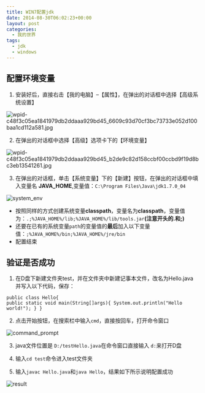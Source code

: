 ```yaml
---
title: WIN7配置jdk
date: 2014-08-30T06:02:23+00:00
layout: post
categories:
  - 我的世界
tags:
  - jdk
  - windows
---
```

## 配置环境变量

1. 安装好后，直接右击【我的电脑】–【属性】，在弹出的对话框中选择【高级系统设置】

![wpid-c48f3c05ea1841979db2ddaaa929bd45_6609c93d70cf3bc73733e052d100baa1cd112a581.jpg](https://res.cloudinary.com/the-backyard-of-stanley/image/upload/v1449214652/1449229709_mz3hel.jpg)

2. 在弹出的对话框中选择【高级】选项卡下的【环境变量】

![wpid-c48f3c05ea1841979db2ddaaa929bd45_b2de9c82d158ccbf00ccbd9f19d8bc3eb13541261.jpg](https://res.cloudinary.com/the-backyard-of-stanley/image/upload/v1449214652/14492297091_bddgxb.jpg)
<!--more-->
3. 在弹出的对话框，单击【系统变量】下的【新建】按钮，在弹出的对话框中填入变量名 **JAVA_HOME**,变量值：`C:\Program Files\Java\jdk1.7.0_04`

![system_env](https://res.cloudinary.com/the-backyard-of-stanley/image/upload/v1449214650/1449229710_syzsig.jpg)


* 按照同样的方式创建系统变量**classpath**，变量名为**classpath**，变量值为：`.;%JAVA_HOME%/lib;%JAVA_HOME%/lib/tools.jar`**(注意开头的.和;)**
* 还要在已有的系统变量`path`的变量值的**最后**加入以下变量值：`;%JAVA_HOME%/bin;%JAVA_HOME%/jre/bin`
* 配置结束

## 验证是否成功

1. 在D盘下新建文件夹test，并在文件夹中新建记事本文件，改名为Hello.java 并写入以下代码，保存：
```
public class Hello{
public static void main(String[]args){ System.out.println("Hello world!"); } }
```

2. 点击开始按钮，在搜索栏中输入`cmd`，直接按回车，打开命令窗口

![command_prompt](https://res.cloudinary.com/the-backyard-of-stanley/image/upload/v1449214651/14492297101_tga6b3.jpg)

3. java文件位置是 `D:/testHello.java`在命令窗口直接输入 `d:`来打开D盘

4. 输入`cd test`命令进入test文件夹

5. 输入`javac Hello.java`和`java Hello`，结果如下所示说明配置成功

![result](https://res.cloudinary.com/the-backyard-of-stanley/image/upload/v1449214649/1449229711_r36hfu.jpg)
